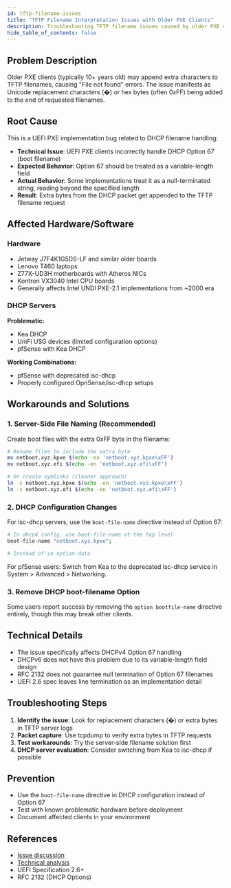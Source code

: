 ```yaml
---
id: tftp-filename-issues
title: "TFTP Filename Interpretation Issues with Older PXE Clients"
description: Troubleshooting TFTP filename issues caused by older PXE clients appending extra characters
hide_table_of_contents: false
---
```


## Problem Description

Older PXE clients (typically 10+ years old) may append extra characters to TFTP filenames, causing "File not found" errors. The issue manifests as Unicode replacement characters (�) or hex bytes (often 0xFF) being added to the end of requested filenames.

## Root Cause

This is a UEFI PXE implementation bug related to DHCP filename handling:

- **Technical Issue**: UEFI PXE clients incorrectly handle DHCP Option 67 (boot filename)
- **Expected Behavior**: Option 67 should be treated as a variable-length field
- **Actual Behavior**: Some implementations treat it as a null-terminated string, reading beyond the specified length
- **Result**: Extra bytes from the DHCP packet get appended to the TFTP filename request

## Affected Hardware/Software

### Hardware

- Jetway J7F4K1G5DS-LF and similar older boards
- Lenovo T460 laptops
- Z77X-UD3H motherboards with Atheros NICs
- Kontron VX3040 Intel CPU boards
- Generally affects Intel UNDI PXE-2.1 implementations from ~2000 era

### DHCP Servers

**Problematic:**
- Kea DHCP
- UniFi USG devices (limited configuration options)
- pfSense with Kea DHCP

**Working Combinations:**
- pfSense with deprecated isc-dhcp
- Properly configured OpnSense/isc-dhcp setups

## Workarounds and Solutions

### 1. Server-Side File Naming (Recommended)

Create boot files with the extra 0xFF byte in the filename:

```bash
# Rename files to include the extra byte
mv netboot.xyz.kpxe $(echo -en 'netboot.xyz.kpxe\xFF')
mv netboot.xyz.efi $(echo -en 'netboot.xyz.efi\xFF')

# Or create symlinks (cleaner approach)
ln -s netboot.xyz.kpxe $(echo -en 'netboot.xyz.kpxe\xFF')
ln -s netboot.xyz.efi $(echo -en 'netboot.xyz.efi\xFF')
```

### 2. DHCP Configuration Changes

For isc-dhcp servers, use the `boot-file-name` directive instead of Option 67:

```bash
# In dhcp4 config, use boot-file-name at the top level
boot-file-name "netboot.xyz.kpxe";

# Instead of in option-data
```

For pfSense users: Switch from Kea to the deprecated isc-dhcp service in System > Advanced > Networking.

### 3. Remove DHCP boot-filename Option

Some users report success by removing the `option bootfile-name` directive entirely, though this may break other clients.

## Technical Details

- The issue specifically affects DHCPv4 Option 67 handling
- DHCPv6 does not have this problem due to its variable-length field design
- RFC 2132 does not guarantee null termination of Option 67 filenames
- UEFI 2.6 spec leaves line termination as an implementation detail

## Troubleshooting Steps

1. **Identify the issue**: Look for replacement characters (�) or extra bytes in TFTP server logs
2. **Packet capture**: Use tcpdump to verify extra bytes in TFTP requests
3. **Test workarounds**: Try the server-side filename solution first
4. **DHCP server evaluation**: Consider switching from Kea to isc-dhcp if possible

## Prevention

- Use the `boot-file-name` directive in DHCP configuration instead of Option 67
- Test with known problematic hardware before deployment
- Document affected clients in your environment

## References

- [Issue discussion](https://github.com/netbootxyz/netboot.xyz/issues/1198)
- [Technical analysis](https://binaryfury.wann.net/2024/12/pxe-two-tftp-filenames-one-dhcp-offer-plus-weird-filenames/)
- UEFI Specification 2.6+
- RFC 2132 (DHCP Options)